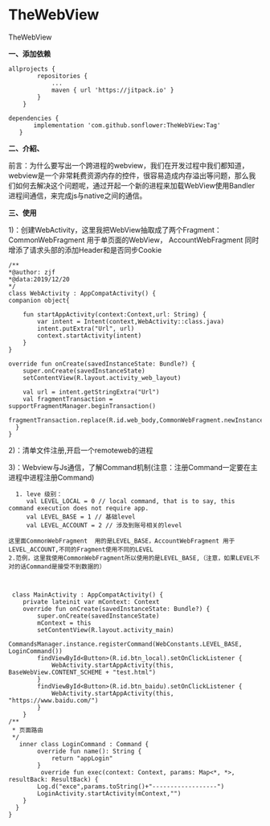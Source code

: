 # TheWebView

TheWebView

**一、添加依赖**

```
allprojects {
		repositories {
			...
			maven { url 'https://jitpack.io' }
		}
	}

dependencies {
​	    implementation 'com.github.sonflower:TheWebView:Tag'
​	}
```

**二、介紹、**

前言：为什么要写出一个跨进程的webview，我们在开发过程中我们都知道，webview是一个非常耗费资源内存的控件，很容易造成内存溢出等问题，那么我们如何去解决这个问题呢，通过开起一个新的进程来加载WebView使用Bandler进程间通信，来完成js与native之间的通信。

**三、使用**

1)：创建WebActivity，这里我把WebView抽取成了两个Fragment：
CommonWebFragment 用于单页面的WebView，
AccountWebFragment 同时增添了请求头部的添加Header和是否同步Cookie 


    /**
    *@author: zjf
    *@data:2019/12/20
    */
    class WebActivity : AppCompatActivity() {
    companion object{
    
        fun startAppActivity(context:Context,url: String) {
            var intent = Intent(context,WebActivity::class.java)
            intent.putExtra("Url", url)
            context.startActivity(intent)
        }
    }
    
    override fun onCreate(savedInstanceState: Bundle?) {
        super.onCreate(savedInstanceState)
        setContentView(R.layout.activity_web_layout)
    
        val url = intent.getStringExtra("Url")
        val fragmentTransaction = supportFragmentManager.beginTransaction()
       fragmentTransaction.replace(R.id.web_body,CommonWebFragment.newInstance(url)).commit()
      }
    }
    
    
    

2)：清单文件注册,开启一个remoteweb的进程
        <activity
            android:name=".WebActivity"
            android:hardwareAccelerated="true"
            android:process=":remoteweb" />

3)：Webview与Js通信，了解Command机制(注意：注册Command一定要在主进程中进程注册Command)

      1. leve 级别：      
         val LEVEL_LOCAL = 0 // local command, that is to say, this command execution does not require app.
         val LEVEL_BASE = 1 // 基础level
         val LEVEL_ACCOUNT = 2 // 涉及到账号相关的level

    这里面CommonWebFragment  用的是LEVEL_BASE，AccountWebFragment 用于LEVEL_ACCOUNT,不同的Fragment使用不同的LEVEL
    2.范例，这里我使用CommonWebFragment所以使用的是LEVEL_BASE,（注意，如果LEVEL不对的话Command是接受不到数据的）



     class MainActivity : AppCompatActivity() {
        private lateinit var mContext: Context
        override fun onCreate(savedInstanceState: Bundle?) {
            super.onCreate(savedInstanceState)
            mContext = this
            setContentView(R.layout.activity_main)
            CommandsManager.instance.registerCommand(WebConstants.LEVEL_BASE, LoginCommand())
            findViewById<Button>(R.id.btn_local).setOnClickListener {
                WebActivity.startAppActivity(this, BaseWebView.CONTENT_SCHEME + "test.html")
            }
            findViewById<Button>(R.id.btn_baidu).setOnClickListener {
                WebActivity.startAppActivity(this, "https://www.baidu.com/")
            }
        }
    /**
     * 页面路由
     */
       inner class LoginCommand : Command {
            override fun name(): String {
                return "appLogin"
            }
             override fun exec(context: Context, params: Map<*, *>, resultBack: ResultBack) {
            Log.d("exce",params.toString()+"------------------")
            LoginActivity.startActivity(mContext,"")
        }
      }
    }   

